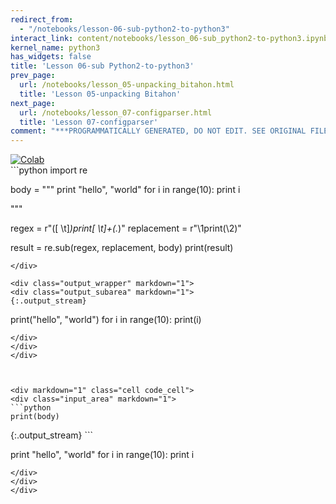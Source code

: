 ```yaml
---
redirect_from:
  - "/notebooks/lesson-06-sub-python2-to-python3"
interact_link: content/notebooks/lesson_06-sub_python2-to-python3.ipynb
kernel_name: python3
has_widgets: false
title: 'Lesson 06-sub Python2-to-python3'
prev_page:
  url: /notebooks/lesson_05-unpacking_bitahon.html
  title: 'Lesson 05-unpacking Bitahon'
next_page:
  url: /notebooks/lesson_07-configparser.html
  title: 'Lesson 07-configparser'
comment: "***PROGRAMMATICALLY GENERATED, DO NOT EDIT. SEE ORIGINAL FILES IN /content***"
---
```

<a href="https://colab.research.google.com/github/aviadr1/learn-python/blob/master/live%20class%20demonstrations/lesson%2006%20-%20sub%20python2-to-python3.ipynb" target="_blank">
<img src="https://colab.research.google.com/assets/colab-badge.svg" 
     title="Open this file in Google Colab" alt="Colab"/>
</a>




<div markdown="1" class="cell code_cell">
<div class="input_area" markdown="1">
```python
import re

body = """
print       "hello", "world"
for i in range(10):
    print i
    
"""

regex = r"([ \t]*)print[ \t]+(.*)"
replacement = r"\1print(\2)"

result = re.sub(regex, replacement, body)
print(result)

```
</div>

<div class="output_wrapper" markdown="1">
<div class="output_subarea" markdown="1">
{:.output_stream}
```

print("hello", "world")
for i in range(10):
    print(i)
    

```
</div>
</div>
</div>



<div markdown="1" class="cell code_cell">
<div class="input_area" markdown="1">
```python
print(body)

```
</div>

<div class="output_wrapper" markdown="1">
<div class="output_subarea" markdown="1">
{:.output_stream}
```

print "hello", "world"
for i in range(10):
    print i
    

```
</div>
</div>
</div>

